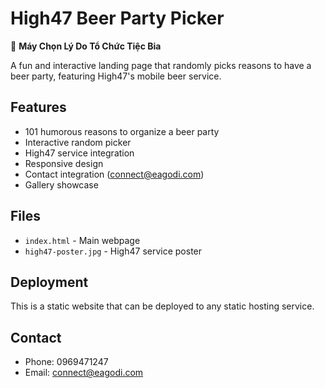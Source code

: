 # High47 Beer Party Picker

🍺 **Máy Chọn Lý Do Tổ Chức Tiệc Bia**

A fun and interactive landing page that randomly picks reasons to have a beer party, featuring High47's mobile beer service.

## Features
- 101 humorous reasons to organize a beer party
- Interactive random picker
- High47 service integration
- Responsive design
- Contact integration (connect@eagodi.com)
- Gallery showcase

## Files
- `index.html` - Main webpage
- `high47-poster.jpg` - High47 service poster

## Deployment
This is a static website that can be deployed to any static hosting service.

## Contact
- Phone: 0969471247
- Email: connect@eagodi.com
